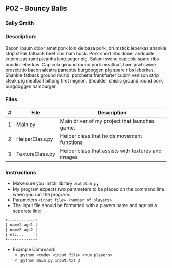 ## P02 - Bouncy Balls
### Sally Smith
### Description:

Bacon ipsum dolor amet pork loin kielbasa pork, drumstick leberkas shankle strip steak fatback beef ribs ham hock.
Pork short ribs doner andouille cupim pastrami picanha landjaeger pig. Salami swine capicola spare ribs boudin
leberkas. Capicola ground round pork meatloaf, ham jowl swine prosciutto bacon alcatra pancetta burgdoggen pig
spare ribs leberkas. Shankle fatback ground round, porchetta frankfurter cupim venison strip steak pig meatball
biltong filet mignon. Shoulder chislic ground round pork burgdoggen hamburger.

### Files

|   #   | File            | Description                                        |
| :---: | --------------- | -------------------------------------------------- |
|   1   | Main.py         | Main driver of my project that launches game.      |
|   2   | HelperClass.py  | Helper class that holds movement functions         |
|   3   | TextureClass.py | Helper class that assists with textures and images |

### Instructions

- Make sure you install library `blahblah.py`
- My program expects two parameters to be placed on the command line when you run the program.
- Parameters `<input file> <number of players>`
- The input file should be formatted with a players name and age on a seperate line:

```txt
+------------+
| name1 age1 |
| name2 age2 |
| etc...     |
+------------+
```

- Example Command:
    - `python <code> <input file> <num players>`
    - `python main.py input.txt 3`
